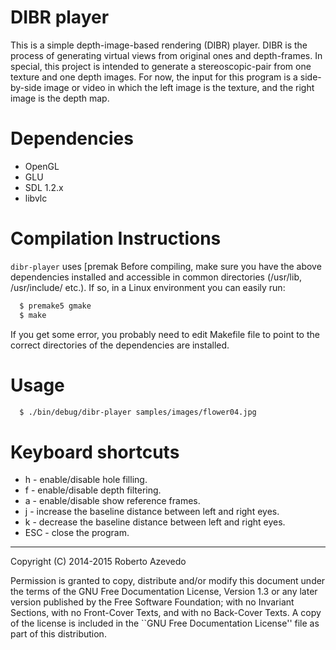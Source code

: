 DIBR player
===========
This is a simple depth-image-based rendering (DIBR) player. DIBR is the process
of generating virtual views from original ones and depth-frames. In special,
this project is intended to generate a stereoscopic-pair from one texture and
one depth images. For now, the input for this program is a side-by-side image or
video in which the left image is the texture, and the right image is the depth
map.

Dependencies
============
  * OpenGL
  * GLU 
  * SDL 1.2.x
  * libvlc

Compilation Instructions
========================
`dibr-player` uses [premak
Before compiling, make sure you have the above dependencies installed and
accessible in common directories (/usr/lib, /usr/include/ etc.). If so, in a
Linux environment you can easily run:

```bash
  $ premake5 gmake
  $ make
```

If you get some error, you probably need to edit Makefile file to point to the
correct directories of the dependencies are installed.

Usage
=====

```bash
  $ ./bin/debug/dibr-player samples/images/flower04.jpg
```

Keyboard shortcuts
==================
  - h   - enable/disable hole filling.
  - f   - enable/disable depth filtering.
  - a   - enable/disable show reference frames.
  - j   - increase the baseline distance between left and right eyes.
  - k   - decrease the baseline distance between left and right eyes.
  - ESC - close the program.


----
Copyright (C) 2014-2015 Roberto Azevedo

Permission is granted to copy, distribute and/or modify this document under
the terms of the GNU Free Documentation License, Version 1.3 or any later
version published by the Free Software Foundation; with no Invariant
Sections, with no Front-Cover Texts, and with no Back-Cover Texts. A copy
of the license is included in the ``GNU Free Documentation License'' file as
part of this distribution.

